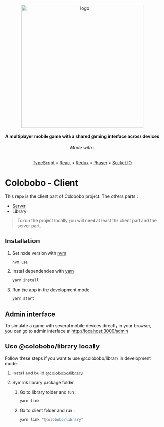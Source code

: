 
<div align="center">
<img src="https://raw.githubusercontent.com/colobobo/client/master/src/assets/logo/logo-simple.png" alt="logo" width="400" />
</div>

<h4 align="center">A multiplayer mobile game with a shared gaming interface across devices</h4>

<h6 align="center">Made with :</h6>

<p align="center">
  <a href="https://www.typescriptlang.org/">TypeScript</a> •
  <a href="https://reactjs.org">React</a> •
  <a href="https://redux.js.org/">Redux</a> •
  <a href="https://phaser.io/">Phaser</a> •
  <a href="https://socket.io/">Socket.IO</a>
</p>

# Colobobo - Client

This repo is the client part of Colobobo project. The others parts :
- [Server](https://github.com/colobobo/server) 
- [Library](https://github.com/colobobo/library)

> To run the project locally you will need at least the client part and the server part.

## Installation

1. Set node version with [nvm](https://github.com/nvm-sh/nvm)

   ```bash
   nvm use
   ```
   
2. Install dependencies with [yarn](https://yarnpkg.com/)

   ```bash
   yarn install
   ```
   
3. Run the app in the development mode

   ```bash
   yarn start
   ```
   
## Admin interface

To simulate a game with several mobile devices directly in your browser, you can go to admin interface at [http://localhost:3000/admin](http://localhost:3000/admin)

## Use @colobobo/library locally

Follow these steps if you want to use @colobobo/library in development mode.

1. Install and build [@colobobo/library](https://github.com/colobobo/library)

2. Symlink library package folder 

   1. Go to library folder and run :
   
      ```bash
      yarn link
      ```
      
   2. Go to client folder and run :
   
      ```bash
      yarn link "@colobobo/library"
      ```
